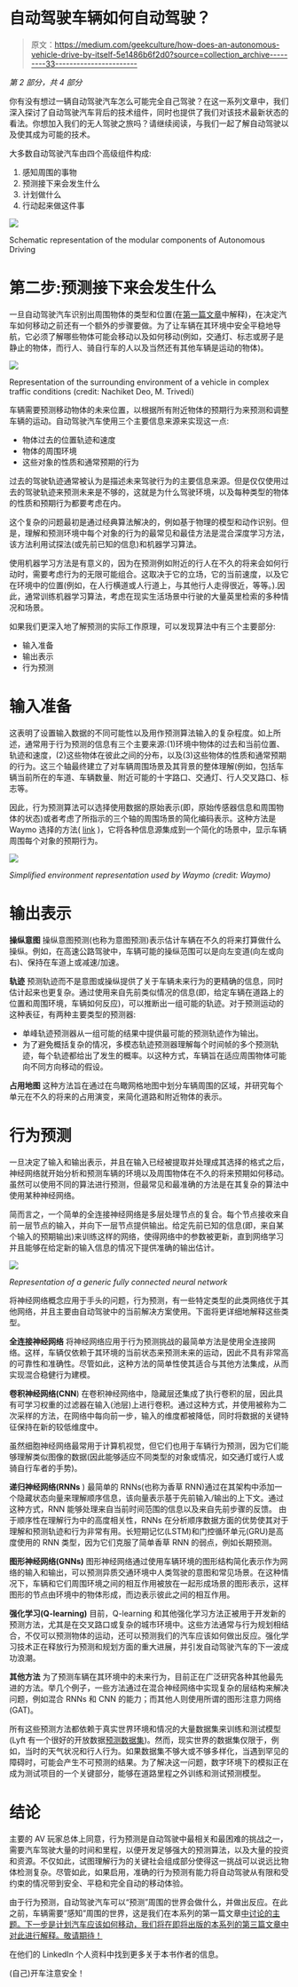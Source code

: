 # 自动驾驶车辆如何自动驾驶？

> 原文：<https://medium.com/geekculture/how-does-an-autonomous-vehicle-drive-by-itself-5e1486b6f2d0?source=collection_archive---------33----------------------->

*第 2 部分，共 4 部分*

你有没有想过一辆自动驾驶汽车怎么可能完全自己驾驶？在这一系列文章中，我们深入探讨了自动驾驶汽车背后的技术组件，同时也提供了我们对该技术最新状态的看法。你想加入我们的无人驾驶之旅吗？请继续阅读，与我们一起了解自动驾驶以及使其成为可能的技术。

大多数自动驾驶汽车由四个高级组件构成:

1.  感知周围的事物
2.  预测接下来会发生什么
3.  计划做什么
4.  行动起来做这件事

![](img/d81a01f10bbf219eafaca577fc10e9b2.png)

Schematic representation of the modular components of Autonomous Driving

# 第二步:预测接下来会发生什么

一旦自动驾驶汽车识别出周围物体的类型和位置(在[第一篇文章](https://eduardo-uriarte.medium.com/how-does-an-autonomous-vehicle-drive-by-itself-45cc57d13616)中解释)，在决定汽车如何移动之前还有一个额外的步骤要做。为了让车辆在其环境中安全平稳地导航，它必须了解哪些物体可能会移动以及如何移动(例如，交通灯、标志或房子是静止的物体，而行人、骑自行车的人以及当然还有其他车辆是运动的物体)。

![](img/f87771af1df82d804bd2d85cdbae12e2.png)

Representation of the surrounding environment of a vehicle in complex traffic conditions (credit: Nachiket Deo, M. Trivedi)

车辆需要预测移动物体的未来位置，以根据所有附近物体的预期行为来预测和调整车辆的运动。自动驾驶汽车使用三个主要信息来源来实现这一点:

*   物体过去的位置轨迹和速度
*   物体的周围环境
*   这些对象的性质和通常预期的行为

过去的驾驶轨迹通常被认为是描述未来驾驶行为的主要信息来源。但是仅仅使用过去的驾驶轨迹来预测未来是不够的，这就是为什么驾驶环境，以及每种类型的物体的性质和预期行为都要考虑在内。

这个复杂的问题最初是通过经典算法解决的，例如基于物理的模型和动作识别。但是，理解和预测环境中每个对象的行为的最常见和最佳方法是混合深度学习方法，该方法利用试探法(或先前已知的信息)和机器学习算法。

使用机器学习方法是有意义的，因为在预测例如附近的行人在不久的将来会如何行动时，需要考虑行为的无限可能组合。这取决于它的立场，它的当前速度，以及它在环境中的位置(例如，在人行横道或人行道上，与其他行人走得很近，等等。).因此，通常训练机器学习算法，考虑在现实生活场景中行驶的大量英里检索的多种情况和场景。

如果我们更深入地了解预测的实际工作原理，可以发现算法中有三个主要部分:

*   输入准备
*   输出表示
*   行为预测

# 输入准备

这表明了设置输入数据的不同可能性以及用作预测算法输入的复杂程度。如上所述，通常用于行为预测的信息有三个主要来源:(1)环境中物体的过去和当前位置、轨迹和速度，(2)这些物体在彼此之间的分布，以及(3)这些物体的性质和通常预期的行为。这三个轴最终建立了对车辆周围场景及其背景的整体理解(例如，包括车辆当前所在的车道、车辆数量、附近可能的十字路口、交通灯、行人交叉路口、标志等。

因此，行为预测算法可以选择使用数据的原始表示(即，原始传感器信息和周围物体的状态)或者考虑了所指示的三个轴的周围场景的简化编码表示。这种方法是 Waymo 选择的方法( [link](https://blog.waymo.com/2020/05/vectornet.html) )，它将各种信息源集成到一个简化的场景中，显示车辆周围每个对象的预期行为。

![](img/6685f199dadf6abb0dfe279adb7c7cf7.png)

*Simplified environment representation used by Waymo (credit: Waymo)*

# 输出表示

**操纵意图** 操纵意图预测(也称为意图预测)表示估计车辆在不久的将来打算做什么操纵。例如，在高速公路驾驶中，车辆可能的操纵范围可以是向左变道(向左或向右)、保持在车道上或减速/加速。

**轨迹** 预测轨迹而不是意图或操纵提供了关于车辆未来行为的更精确的信息，同时估计起来也更复杂。通过使用来自先前类似情况的信息(即，给定车辆在道路上的位置和周围环境，车辆如何反应)，可以推断出一组可能的轨迹。对于预测运动的这种表征，有两种主要类型的预测器:

*   单峰轨迹预测器从一组可能的结果中提供最可能的预测轨迹作为输出。
*   为了避免概括复杂的情况，多模态轨迹预测器理解每个时间帧的多个预测轨迹，每个轨迹都给出了发生的概率。以这种方式，车辆旨在适应周围物体可能向不同方向移动的假设。

**占用地图** 这种方法旨在通过在鸟瞰网格地图中划分车辆周围的区域，并研究每个单元在不久的将来的占用演变，来简化道路和附近物体的表示。

# 行为预测

一旦决定了输入和输出表示，并且在输入已经被提取并处理成其选择的格式之后，神经网络就开始分析和预测车辆的环境以及周围物体在不久的将来预期如何移动。虽然可以使用不同的算法进行预测，但最常见和最准确的方法是在其复杂的算法中使用某种神经网络。

简而言之，一个简单的全连接神经网络是多层处理节点的复合。每个节点接收来自前一层节点的输入，并向下一层节点提供输出。给定先前已知的信息(即，来自某个输入的预期输出)来训练这样的网络，使得网络中的参数被更新，直到网络学习并且能够在给定新的输入信息的情况下提供准确的输出估计。

![](img/5ea23b983719380f00806944bc84777a.png)

*Representation of a generic fully connected neural network*

将神经网络概念应用于手头的问题，行为预测，有一些特定类型的此类网络优于其他网络，并且主要由自动驾驶中的当前解决方案使用。下面将更详细地解释这些类型。

**全连接神经网络**
将神经网络应用于行为预测挑战的最简单方法是使用全连接网络。这样，车辆仅依赖于其环境的当前状态来预测未来的运动，因此不具有非常高的可靠性和准确性。尽管如此，这种方法的简单性使其适合与其他方法集成，从而实现混合稳健行为建模。

**卷积神经网络(CNN**)
在卷积神经网络中，隐藏层还集成了执行卷积的层，因此具有可学习权重的过滤器在输入(池层)上进行卷积。通过这种方式，并使用被称为二次采样的方法，在网络中每向前一步，输入的维度都被降低，同时将数据的关键特征保持在新的较低维度中。

虽然细胞神经网络最常用于计算机视觉，但它们也用于车辆行为预测，因为它们能够理解类似图像的数据(因此能够适应不同类型的对象或情况，如交通灯或行人或骑自行车者的手势)。

**递归神经网络(RNNs** )
最简单的 RNNs(也称为香草 RNN)通过在其架构中添加一个隐藏状态向量来理解顺序信息，该向量表示基于先前输入/输出的上下文。通过这种方式，RNN 能够处理来自当前时间范围的信息以及来自先前步骤的反馈。
由于顺序性在理解行为中的高度相关性，RNNs 在分析顺序数据方面的优势使其对于理解和预测轨迹和行为非常有用。长短期记忆(LSTM)和门控循环单元(GRU)是高度使用的 RNN 类型，因为它们克服了简单香草 RNN 的弱点，例如长期预测。

**图形神经网络(GNNs)**
图形神经网络通过使用车辆环境的图形结构简化表示作为网络的输入和输出，可以预测异质交通环境中人类驾驶的意图和常见场景。在这种情况下，车辆和它们周围环境之间的相互作用被放在一起形成场景的图形表示，这样图形的节点由环境中的物体形成，而边表示彼此之间的相互作用。

**强化学习(Q-learning)** 目前，Q-learning 和其他强化学习方法正被用于开发新的预测方法，尤其是在交叉路口或复杂的城市环境中。这些方法通常与行为规划相结合，不仅可以预测物体的运动，还可以预测我们的汽车应该如何做出反应。强化学习技术正在释放行为预测和规划方面的重大进展，并引发自动驾驶汽车的下一波成功浪潮。

**其他方法** 为了预测车辆在其环境中的未来行为，目前正在广泛研究各种其他最先进的方法。举几个例子，一些方法通过在混合神经网络中实现复杂的层结构来解决问题，例如混合 RNNs 和 CNN 的能力；而其他人则使用所谓的图形注意力网络(GAT)。

所有这些预测方法都依赖于真实世界环境和情况的大量数据集来训练和测试模型(Lyft 有一个很好的开放数据[预测数据集](https://self-driving.lyft.com/level5/prediction/))。然而，现实世界的数据集仅限于，例如，当时的天气状况和行人行为。如果数据集不够大或不够多样化，当遇到罕见的障碍时，可能会产生不可预测的结果。为了解决这一问题，数字环境下的模拟正在成为测试项目的一个关键部分，能够在道路里程之外训练和测试预测模型。

# **结论**

主要的 AV 玩家总体上同意，行为预测是自动驾驶中最相关和最困难的挑战之一，需要汽车驾驶大量的时间和里程，以便开发足够强大的预测算法，以及大量的投资和资源。不仅如此，试图理解行为的关键社会组成部分使得这一挑战可以说远比物体检测复杂。尽管如此，如果启用，准确的行为预测有能力将自动驾驶从有限和受约束的情况带到安全、平稳和完全自动的移动体验。

由于行为预测，自动驾驶汽车可以“预测”周围的世界会做什么，并做出反应。在此之前，车辆需要“感知”周围的世界，这是我们在本系列的第一篇文章[中讨论的主题。下一步是计划汽车应该如何移动，我们将在即将出版的本系列的第三篇文章中对此进行解释。敬请期待！](https://eduardo-uriarte.medium.com/how-does-an-autonomous-vehicle-drive-by-itself-45cc57d13616)

在他们的 LinkedIn 个人资料中找到更多关于本书作者的信息。

(自己)开车注意安全！